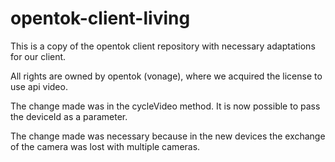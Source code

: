 # opentok-client-living

This is a copy of the opentok client repository with necessary adaptations for our client.

All rights are owned by opentok (vonage), where we acquired the license to use api video.

The change made was in the cycleVideo method.
It is now possible to pass the deviceId as a parameter.

The change made was necessary because in the new devices the exchange of the camera was lost with multiple cameras.
